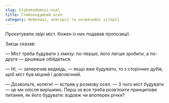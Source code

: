 ```yaml
---
slug: hlybokodumnyi-osel
title: Глибокодумний осел
category: Небелиці, алегорії та незвичайні історії
---
```

Проєктували звірі міст. Кожен із них подавав пропозиції.

Заєць сказав:

— Міст треба будувати з хмизу: по-перше, його легше зробити, а по-друге — дешевше обійдеться.

— Ні, — заперечив ведмідь, — якщо вже будувати, то з сторічних дубів, щоб міст був міцний і довговічний.

— Дозвольте, колеги! — встряв у розмову осел. — З чого міст будувати — це ми опісля вирішимо. Перш за все треба розв’язати принципове питання, як його будувати: вздовж чи впоперек річки?
